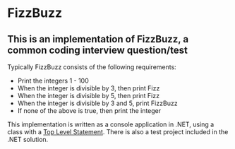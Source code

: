 # FizzBuzz

## This is an implementation of FizzBuzz, a common coding interview question/test

Typically FizzBuzz consists of the following requirements:
* Print the integers 1 - 100
* When the integer is divisible by 3, then print Fizz
* When the integer is divisible by 5, then print Fizz
* When the integer is divisible by 3 and 5, print FizzBuzz
* If none of the above is true, then print the integer 

This implementation is written as a console application in .NET, using a class with a [Top Level Statement](https://learn.microsoft.com/en-us/dotnet/csharp/fundamentals/program-structure/top-level-statements).  There is also a test project included in the .NET solution.